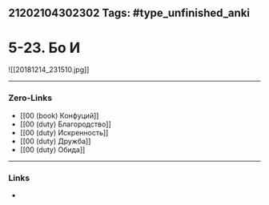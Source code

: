 21202104302302
Tags: #type_unfinished_anki 
---
# 5-23. Бо И

![[20181214_231510.jpg]]

---
### Zero-Links
- [[00 (book) Конфуций]]
- [[00 (duty) Благородство]]
- [[00 (duty) Искренность]]
- [[00 (duty) Дружба]]
- [[00 (duty) Обида]]
---
### Links
-